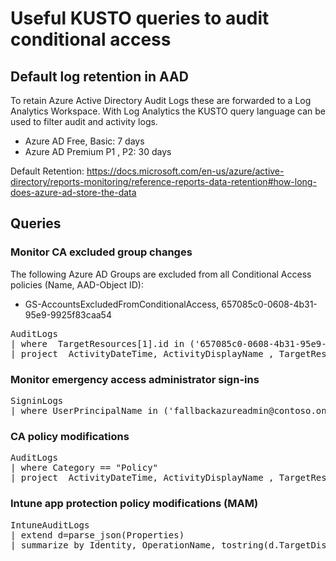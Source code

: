 # Useful KUSTO queries to audit conditional access

## Default log retention in AAD

To retain Azure Active Directory Audit Logs these are forwarded to a Log Analytics Workspace. With Log Analytics the KUSTO query language can be used to filter audit and activity logs.

* Azure AD Free,  Basic: 7 days
* Azure AD Premium P1 , P2: 30 days

Default Retention: https://docs.microsoft.com/en-us/azure/active-directory/reports-monitoring/reference-reports-data-retention#how-long-does-azure-ad-store-the-data

## Queries

### Monitor CA excluded group changes

The following Azure AD Groups are excluded from all Conditional Access policies (Name, AAD-Object ID):

* GS-AccountsExcludedFromConditionalAccess, 657085c0-0608-4b31-95e9-9925f83caa54

<pre>
AuditLogs
| where  TargetResources[1].id in ('657085c0-0608-4b31-95e9-9925f83caa54') and ActivityDisplayName == "Add member to group"
| project  ActivityDateTime, ActivityDisplayName , TargetResources[0].userPrincipalName, InitiatedBy.user.userPrincipalName</pre>

### Monitor emergency access administrator sign-ins

<pre>
SigninLogs
| where UserPrincipalName in ('fallbackazureadmin@contoso.onmicrosoft.com', 'azureadmin@contoso.onmicrosoft.com')</pre>

### CA policy modifications

<pre>
AuditLogs
| where Category == "Policy"
| project  ActivityDateTime, ActivityDisplayName , TargetResources[0].displayName, InitiatedBy.user.userPrincipalName</pre>

### Intune app protection policy modifications (MAM)</font>

<pre>
IntuneAuditLogs
| extend d=parse_json(Properties)
| summarize by Identity, OperationName, tostring(d.TargetDisplayNames)
</pre>
